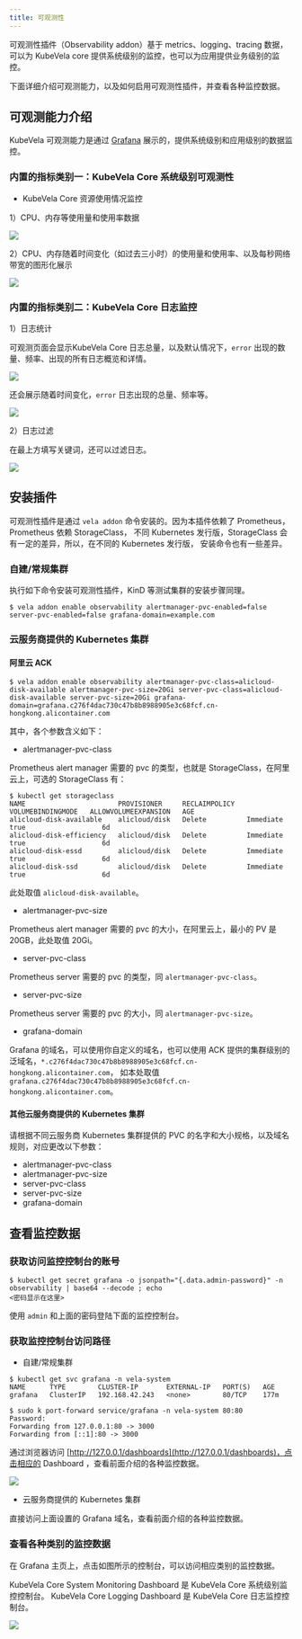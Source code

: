 ```yaml
---
title: 可观测性
---
```


可观测性插件（Observability addon）基于 metrics、logging、tracing 数据，可以为 KubeVela core 提供系统级别的监控，也可以为应用提供业务级别的监控。

下面详细介绍可观测能力，以及如何启用可观测性插件，并查看各种监控数据。

## 可观测能力介绍

KubeVela 可观测能力是通过 [Grafana](https://grafana.com/) 展示的，提供系统级别和应用级别的数据监控。

### 内置的指标类别一：KubeVela Core 系统级别可观测性

- KubeVela Core 资源使用情况监控

1）CPU、内存等使用量和使用率数据

![](../../resources/observability-system-level-summary-of-source-usages.png)

2）CPU、内存随着时间变化（如过去三小时）的使用量和使用率、以及每秒网络带宽的图形化展示

![](../../resources/observability-system-level-summary-of-source-usages-chart.png)

### 内置的指标类别二：KubeVela Core 日志监控

1）日志统计

可观测页面会显示KubeVela Core 日志总量，以及默认情况下，`error` 出现的数量、频率、出现的所有日志概览和详情。

![](../../resources/observability-system-level-logging-statistics.png)

还会展示随着时间变化，`error` 日志出现的总量、频率等。

![](../../resources/observability-system-level-logging-statistics2.png)

2）日志过滤

在最上方填写关键词，还可以过滤日志。

![](../../resources/observability-system-level-logging-search.png)

## 安装插件

可观测性插件是通过 `vela addon` 命令安装的。因为本插件依赖了 Prometheus，Prometheus 依赖 StorageClass，
不同 Kubernetes 发行版，StorageClass 会有一定的差异，所以，在不同的 Kubernetes 发行版， 安装命令也有一些差异。

### 自建/常规集群

执行如下命令安装可观测性插件，KinD 等测试集群的安装步骤同理。

```shell
$ vela addon enable observability alertmanager-pvc-enabled=false server-pvc-enabled=false grafana-domain=example.com
```

### 云服务商提供的 Kubernetes 集群

#### 阿里云 ACK

```shell
$ vela addon enable observability alertmanager-pvc-class=alicloud-disk-available alertmanager-pvc-size=20Gi server-pvc-class=alicloud-disk-available server-pvc-size=20Gi grafana-domain=grafana.c276f4dac730c47b8b8988905e3c68fcf.cn-hongkong.alicontainer.com
```

其中，各个参数含义如下：

- alertmanager-pvc-class

Prometheus alert manager 需要的 pvc 的类型，也就是 StorageClass，在阿里云上，可选的 StorageClass 有：

```shell
$ kubectl get storageclass
NAME                       PROVISIONER     RECLAIMPOLICY   VOLUMEBINDINGMODE   ALLOWVOLUMEEXPANSION   AGE
alicloud-disk-available    alicloud/disk   Delete          Immediate           true                   6d
alicloud-disk-efficiency   alicloud/disk   Delete          Immediate           true                   6d
alicloud-disk-essd         alicloud/disk   Delete          Immediate           true                   6d
alicloud-disk-ssd          alicloud/disk   Delete          Immediate           true                   6d
```

此处取值 `alicloud-disk-available`。

- alertmanager-pvc-size

Prometheus alert manager 需要的 pvc 的大小，在阿里云上，最小的 PV 是 20GB，此处取值 20Gi。

- server-pvc-class

Prometheus server 需要的 pvc 的类型，同 `alertmanager-pvc-class`。

- server-pvc-size

Prometheus server 需要的 pvc 的大小，同 `alertmanager-pvc-size`。

- grafana-domain

Grafana 的域名，可以使用你自定义的域名，也可以使用 ACK 提供的集群级别的泛域名，`*.c276f4dac730c47b8b8988905e3c68fcf.cn-hongkong.alicontainer.com`，
如本处取值 `grafana.c276f4dac730c47b8b8988905e3c68fcf.cn-hongkong.alicontainer.com`。

#### 其他云服务商提供的 Kubernetes 集群

请根据不同云服务商 Kubernetes 集群提供的 PVC 的名字和大小规格，以及域名规则，对应更改以下参数：

- alertmanager-pvc-class
- alertmanager-pvc-size
- server-pvc-class
- server-pvc-size
- grafana-domain

## 查看监控数据

### 获取访问监控控制台的账号

```shell
$ kubectl get secret grafana -o jsonpath="{.data.admin-password}" -n observability | base64 --decode ; echo
<密码显示在这里>
```

使用 `admin` 和上面的密码登陆下面的监控控制台。

### 获取监控控制台访问路径

- 自建/常规集群

```shell
$ kubectl get svc grafana -n vela-system
NAME      TYPE        CLUSTER-IP       EXTERNAL-IP   PORT(S)   AGE
grafana   ClusterIP   192.168.42.243   <none>        80/TCP    177m

$ sudo k port-forward service/grafana -n vela-system 80:80
Password:
Forwarding from 127.0.0.1:80 -> 3000
Forwarding from [::1]:80 -> 3000
```

通过浏览器访问 [http://127.0.0.1/dashboards](http://127.0.0.1/dashboards)，点击相应的 Dashboard ，查看前面介绍的各种监控数据。

![](../../resources/observability-system-level-dashboards.png)

- 云服务商提供的 Kubernetes 集群

直接访问上面设置的 Grafana 域名，查看前面介绍的各种监控数据。

### 查看各种类别的监控数据

在 Grafana 主页上，点击如图所示的控制台，可以访问相应类别的监控数据。

KubeVela Core System Monitoring Dashboard 是 KubeVela Core 系统级别监控控制台。
KubeVela Core Logging Dashboard 是 KubeVela Core 日志监控控制台。

![](../../resources/observability-dashboards.png)
